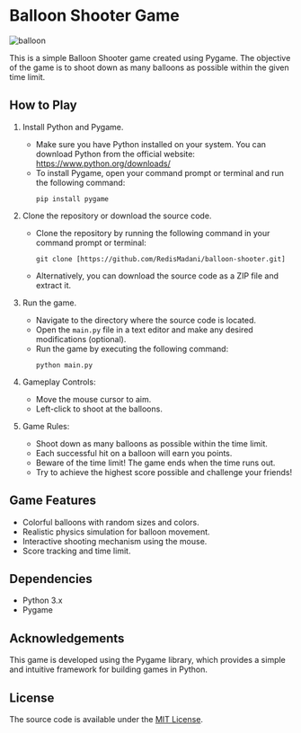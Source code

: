 # Balloon Shooter Game

![balloon](https://github.com/RedisMadani/balloon-shooter/assets/136177376/f25a1728-ee4f-48cb-9da4-524eba7174f2)

This is a simple Balloon Shooter game created using Pygame. The objective of the game is to shoot down as many balloons as possible within the given time limit.

## How to Play

1. Install Python and Pygame.
   - Make sure you have Python installed on your system. You can download Python from the official website: https://www.python.org/downloads/
   - To install Pygame, open your command prompt or terminal and run the following command:
     ```
     pip install pygame
     ```

2. Clone the repository or download the source code.
   - Clone the repository by running the following command in your command prompt or terminal:
     ```
     git clone [https://github.com/RedisMadani/balloon-shooter.git]
     ```
   - Alternatively, you can download the source code as a ZIP file and extract it.

3. Run the game.
   - Navigate to the directory where the source code is located.
   - Open the `main.py` file in a text editor and make any desired modifications (optional).
   - Run the game by executing the following command:
     ```
     python main.py
     ```

4. Gameplay Controls:
   - Move the mouse cursor to aim.
   - Left-click to shoot at the balloons.

5. Game Rules:
   - Shoot down as many balloons as possible within the time limit.
   - Each successful hit on a balloon will earn you points.
   - Beware of the time limit! The game ends when the time runs out.
   - Try to achieve the highest score possible and challenge your friends!

## Game Features

- Colorful balloons with random sizes and colors.
- Realistic physics simulation for balloon movement.
- Interactive shooting mechanism using the mouse.
- Score tracking and time limit.

## Dependencies

- Python 3.x
- Pygame

## Acknowledgements

This game is developed using the Pygame library, which provides a simple and intuitive framework for building games in Python.

## License

The source code is available under the [MIT License](LICENSE).
